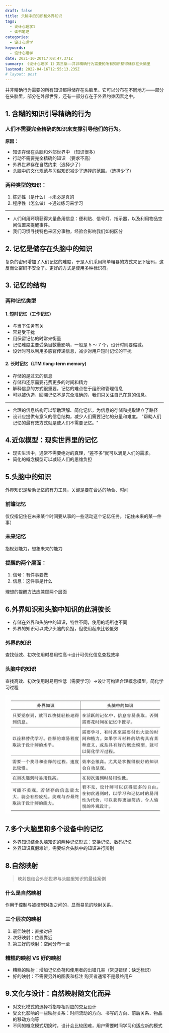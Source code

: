 ```yaml
---
draft: false
title: 头脑中的知识和外界知识
tags:
  - 设计心理学1
  - 读书笔记
categories:
  - 设计心理学
keywords:
  - 设计心理学
date: 2021-10-20T17:08:47.371Z
summary: 《设计心理学 1》第三章——并非精确行为需要的所有知识都得储存在头脑里
lastmod: 2022-04-16T12:55:13.235Z
# layout: post
---
```


并非精确行为需要的所有知识都得储存在头脑里。它可以分布在不同地方——部分在头脑里，部分在外部世界，还有一部分存在于外界约束因素之中。

## 1. 含糊的知识引导精确的行为

### 人们不需要完全精确的知识来支撑引导他们的行为。

**原因：**

- 知识存储在头脑和外部世界中 （知识很多）
- 行动不需要完全精确的知识 （要求不高）
- 外界世界存在自然约束（选择少了）
- 头脑中的文化规范与习俗知识减少了选择的范围。（选择少了）

### 两种类型的知识：

1. 陈述性（是什么）->未必是真的
2. 程序性（怎么做）->通过练习来学习

---

- 人们利用环境获得大量备用信息：便利贴、信号灯、指示器，以及利用物品空间位置来提醒事件。
- 我们习惯寻找特色来区分事物，经验会影响我们如何区分

## 2. 记忆是储存在头脑中的知识

复杂的密码增加了人们记忆的难度，于是人们采用简单粗暴的方式来记下密码，这反而让密码不安全了。更好的方式是使用多种标识符。

## 3. 记忆的结构

### 两种记忆类型

#### 1. 短时记忆（工作记忆）

- 与当下任务有关
- 容易受干扰
- 用保留记忆的时常来衡量
- 记忆难度主要受条目数量影响，一般是 5 ～ 7 个，设计时则要缩减。
- 设计时可以利用多感官传递信息，减少对用户短时记忆的干扰

#### 2. 长时记忆（LTM /long-term memory)

- 存储的是过去的信息
- 存储和还原需要花费更多的时间和精力
- 解释信息的方式很重要，记忆的难点在于组织和管理信息
- 可以被伪造，回溯记忆不是完全准确的，我们只关注自己在意的信息。

---

- 合理的信息结构可以帮助理解、简化记忆，为信息的存储和提取建立了路径
- 设计应提供有意义的信息结构，减少人们需要记忆的分量和难度。
  "帮助人们记忆的最有效方式就是使人们不需要记忆。"

## 4.近似模型：现实世界里的记忆

- 现实生活中，通常不需要绝对的真理，“差不多“就可以满足人们的需求。
- 简化的概念模型可以减轻人们的思维负担

## 5.头脑中的知识

外界知识是帮助记忆的有力工具，关键是要在合适的场合、时间

### 前瞻记忆

仅仅指记住在未来某个时间要从事的一些活动这个记忆任务。（记住未来的某一件事）

### 未来记忆

指规划能力，想象未来的能力

### 提醒的两个层面：

1. 信号：有件事要做
2. 信息：这件事是什么

理想的提醒方法应兼顾两个层面

## 6.外界知识和头脑中知识的此消彼长

- 存储在外界和头脑中的知识，特性不同，使用的场所也不同
- 外界的知识可以减少头脑的负担，但使用起来比较低效

### 外界的知识

查找低效、初次使用时易用性高->设计可优化信息查找效率

### 头脑中的知识

查找高效、初次使用时易用性低（需要学习）->设计可构建合理概念模型，简化学习过程

![](https://raw.githubusercontent.com/norevi/image/main/img202110202356370.png)

## 7.多个大脑里和多个设备中的记忆

- 外界知识结合头脑知识的两种记忆形式：交换记忆、数码记忆
- 外界知识真假难辨，需要结合头脑中的知识进行辨别

## 8.自然映射

> 映射是结合外部世界与头脑里知识的最佳案例

### 什么是自然映射

作用于控制与被控制对象之间的，显而易见的映射关系，

### 三个层次的映射

1. 最佳映射：直接对应
2. 次好映射：位置靠近
3. 第三好的映射：空间分布一至

### 糟糕的映射 VS 好的映射

- 糟糕的映射：增加记忆负荷和使用者的出错几率（常见错误：缺乏标识）
- 好的映射：不需要另外的图表和标注
  购买者通常不是最终用户

## 9.文化与设计：自然映射随文化而异

- 对文化模式的选择将指导相对应的交互设计
- 受文化影响的一些映射关系：时间流动的方向、书写的方向、前后关系、物品的移动方向等
- 不同的概念模式切换时，设计会比较困难，用户需要时间学习和适应新的模式

